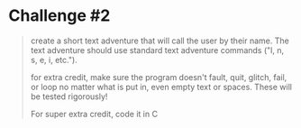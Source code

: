 # Challenge #2

> create a short text adventure that will call the user by their name. The text adventure should use standard text adventure commands ("l, n, s, e, i, etc.").
>
> for extra credit, make sure the program doesn't fault, quit, glitch, fail, or loop no matter what is put in, even empty text or spaces. These will be tested rigorously!
>
> For super extra credit, code it in C
